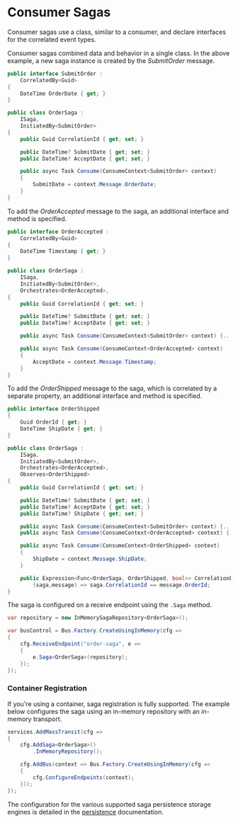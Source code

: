 # Consumer Sagas

Consumer sagas use a class, similar to a consumer, and declare interfaces for the correlated event types.

Consumer sagas combined data and behavior in a single class. In the above example, a new saga instance is created by the _SubmitOrder_ message.

```cs {16}
public interface SubmitOrder :
    CorrelatedBy<Guid>
{
    DateTime OrderDate { get; }
}

public class OrderSaga :
    ISaga,
    InitiatedBy<SubmitOrder>
{
    public Guid CorrelationId { get; set; }

    public DateTime? SubmitDate { get; set; }
    public DateTime? AcceptDate { get; set; }

    public async Task Consume(ConsumeContext<SubmitOrder> context)
    {
        SubmitDate = context.Message.OrderDate;
    }
}
```

To add the _OrderAccepted_ message to the saga, an additional interface and method is specified.

```cs {19}
public interface OrderAccepted :
    CorrelatedBy<Guid>
{
    DateTime Timestamp { get; }
}

public class OrderSaga :
    ISaga,
    InitiatedBy<SubmitOrder>,
    Orchestrates<OrderAccepted>,
{
    public Guid CorrelationId { get; set; }

    public DateTime? SubmitDate { get; set; }
    public DateTime? AcceptDate { get; set; }

    public async Task Consume(ConsumeContext<SubmitOrder> context) {...}

    public async Task Consume(ConsumeContext<OrderAccepted> context)
    {
        AcceptDate = context.Message.Timestamp;
    }
}
```

To add the _OrderShipped_ message to the saga, which is correlated by a separate property, an additional interface and method is specified.

```cs {22,27-28}
public interface OrderShipped
{
    Guid OrderId { get; }
    DateTime ShipDate { get; }
}

public class OrderSaga :
    ISaga,
    InitiatedBy<SubmitOrder>,
    Orchestrates<OrderAccepted>,
    Observes<OrderShipped>
{
    public Guid CorrelationId { get; set; }

    public DateTime? SubmitDate { get; set; }
    public DateTime? AcceptDate { get; set; }
    public DateTime? ShipDate { get; set; }

    public async Task Consume(ConsumeContext<SubmitOrder> context) {...}
    public async Task Consume(ConsumeContext<OrderAccepted> context) {...}

    public async Task Consume(ConsumeContext<OrderShipped> context)
    {
        ShipDate = context.Message.ShipDate;
    }

    public Expression<Func<OrderSaga, OrderShipped, bool>> CorrelationExpression =>
        (saga,message) => saga.CorrelationId == message.OrderId;
}
```

The saga is configured on a receive endpoint using the `.Saga` method.

```cs
var repository = new InMemorySagaRepository<OrderSaga>();

var busControl = Bus.Factory.CreateUsingInMemory(cfg =>
{
    cfg.ReceiveEndpoint("order-saga", e =>
    {
        e.Saga<OrderSaga>(repository);
    });
});
```

### Container Registration

If you're using a container, saga registration is fully supported. The example below configures the saga using an in-memory repository with an in-memory transport.

```cs
services.AddMassTransit(cfg =>
{
    cfg.AddSaga<OrderSaga>()
        .InMemoryRepository();

    cfg.AddBus(context => Bus.Factory.CreateUsingInMemory(cfg =>
    {
        cfg.ConfigureEndpoints(context);
    }));
});
```

The configuration for the various supported saga persistence storage engines is detailed in the [persistence](persistence.md) documentation.
